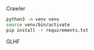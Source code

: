 Crawler


```bash
python3 -m venv venv
source venv/bin/activate
pip install -r requirements.txt
```
GLHF